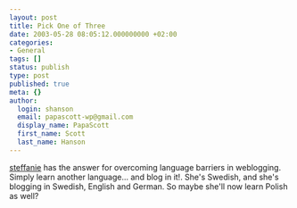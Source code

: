```yaml
---
layout: post
title: Pick One of Three
date: 2003-05-28 08:05:12.000000000 +02:00
categories:
- General
tags: []
status: publish
type: post
published: true
meta: {}
author:
  login: shanson
  email: papascott-wp@gmail.com
  display_name: PapaScott
  first_name: Scott
  last_name: Hanson
---
```

<p><a title="steffanie.net | logblogwhatever...: Polish or English?" href="http://www.steffanie.net/blog/arkiv/000578.html">steffanie</a> has the answer for overcoming language barriers in weblogging. Simply learn another language... and blog in it!. She's Swedish, and she's blogging in Swedish, English and German. So maybe she'll now learn Polish as well?</p>
